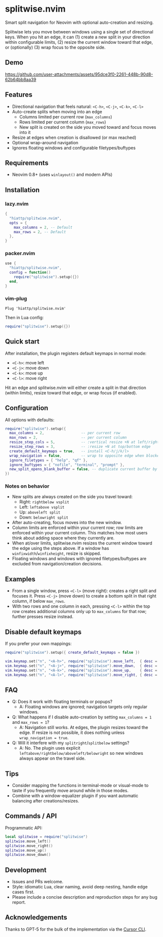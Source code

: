 # splitwise.nvim

Smart split navigation for Neovim with optional auto-creation and resizing.

Splitwise lets you move between windows using a single set of directional keys. When you hit an edge, it can (1) create a new split in your direction within configurable limits, (2) resize the current window toward that edge, or (optionally) (3) wrap focus to the opposite side.

## Demo

https://github.com/user-attachments/assets/95dce3f0-2261-448b-90d8-62b64bb8aa39

## Features

- Directional navigation that feels natural: `<C-h>`, `<C-j>`, `<C-k>`, `<C-l>`
- Auto-create splits when moving into an edge
  - Columns limited per current row (`max_columns`)
  - Rows limited per current column (`max_rows`)
  - New split is created on the side you moved toward and focus moves into it
- Resize at edges when creation is disallowed (or max reached)
- Optional wrap-around navigation
- Ignores floating windows and configurable filetypes/buftypes

## Requirements

- Neovim 0.8+ (uses `winlayout()` and modern APIs)

## Installation

### lazy.nvim

```lua
{
  "hiattp/splitwise.nvim",
  opts = {
    max_columns = 2, -- Default
    max_rows = 2, -- Default
  },
}
```

### packer.nvim

```lua
use {
  "hiattp/splitwise.nvim",
  config = function()
    require("splitwise").setup({})
  end,
}
```

### vim-plug

```vim
Plug 'hiattp/splitwise.nvim'
```

Then in Lua config:

```lua
require("splitwise").setup({})
```

## Quick start

After installation, the plugin registers default keymaps in normal mode:

- `<C-h>`: move left
- `<C-j>`: move down
- `<C-k>`: move up
- `<C-l>`: move right

Hit an edge and splitwise.nvim will either create a split in that direction (within limits), resize toward that edge, or wrap focus (if enabled).

## Configuration

All options with defaults:

```lua
require("splitwise").setup({
  max_columns = 2,                 -- per current row
  max_rows = 2,                    -- per current column
  resize_step_cols = 5,            -- :vertical resize +N at left/right edge
  resize_step_rows = 3,            -- :resize +N at top/bottom edge
  create_default_keymaps = true,   -- install <C-h/j/k/l>
  wrap_navigation = false,         -- wrap to opposite edge when blocked
  ignore_filetypes = { "help", "qf" },
  ignore_buftypes = { "nofile", "terminal", "prompt" },
  new_split_opens_blank_buffer = false, -- duplicate current buffer by default
})
```

### Notes on behavior

- New splits are always created on the side you travel toward:
  - Right: `rightbelow vsplit`
  - Left: `leftabove vsplit`
  - Up: `aboveleft split`
  - Down: `belowright split`
- After auto-creating, focus moves into the new window.
- Column limits are enforced within your current row; row limits are enforced within your current column. This matches how most users think about adding space where they currently are.
- When at/over limits, splitwise.nvim resizes the current window toward the edge using the steps above. If a window has `winfixwidth`/`winfixheight`, resize is skipped.
- Floating windows and windows with ignored filetypes/buftypes are excluded from navigation/creation decisions.

## Examples

- From a single window, press `<C-l>` (move right): creates a right split and focuses it. Press `<C-j>` (move down) to create a bottom split in that right column, if below `max_rows`.
- With two rows and one column in each, pressing `<C-l>` within the top row creates additional columns only up to `max_columns` for that row; further presses resize instead.

## Disable default keymaps

If you prefer your own mappings:

```lua
require("splitwise").setup({ create_default_keymaps = false })

vim.keymap.set("n", "<A-h>", require("splitwise").move_left,  { desc = "Splitwise left" })
vim.keymap.set("n", "<A-j>", require("splitwise").move_down,  { desc = "Splitwise down" })
vim.keymap.set("n", "<A-k>", require("splitwise").move_up,    { desc = "Splitwise up" })
vim.keymap.set("n", "<A-l>", require("splitwise").move_right, { desc = "Splitwise right" })
```

## FAQ

- Q: Does it work with floating terminals or popups?
  - A: Floating windows are ignored; navigation targets only regular windows.
- Q: What happens if I disable auto-creation by setting `max_columns = 1` and `max_rows = 1`?
  - A: Navigation still works. At edges, the plugin resizes toward the edge. If resize is not possible, it does nothing unless `wrap_navigation = true`.
- Q: Will it interfere with my `splitright`/`splitbelow` settings?
  - A: No. The plugin uses explicit `leftabove/rightbelow/aboveleft/belowright` so new windows always appear on the travel side.

## Tips

- Consider mapping the functions in terminal-mode or visual-mode to taste if you frequently move around while in those modes.
- Combine with a window-equalizer plugin if you want automatic balancing after creations/resizes.

## Commands / API

Programmatic API:

```lua
local splitwise = require("splitwise")
splitwise.move_left()
splitwise.move_right()
splitwise.move_up()
splitwise.move_down()
```

## Development

- Issues and PRs welcome.
- Style: idiomatic Lua, clear naming, avoid deep nesting, handle edge cases first.
- Please include a concise description and reproduction steps for any bug report.

## Acknowledgements

Thanks to GPT-5 for the bulk of the implementation via the [Cursor CLI](https://cursor.com/cli).
